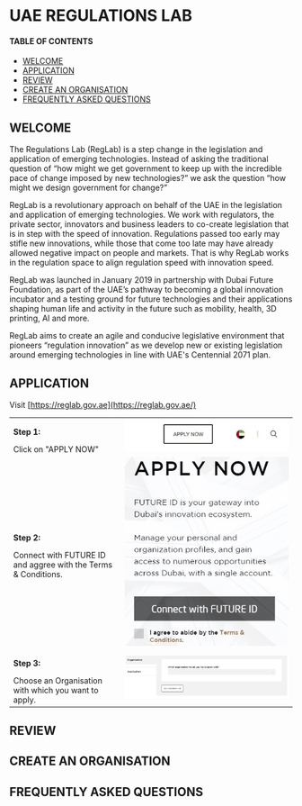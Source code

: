 # UAE REGULATIONS LAB
#### TABLE OF CONTENTS

* [WELCOME](#short-explanation-to-visa)
* [APPLICATION](#application)
* [REVIEW](#review)
* [CREATE AN ORGANISATION](#create-an-organisation)
* [FREQUENTLY ASKED QUESTIONS](#frequently-asked-questions)

## WELCOME <br>

The Regulations Lab (RegLab) is a step change in the legislation and application of emerging technologies. Instead of asking the traditional question of “how might we get government to keep up with the incredible pace of change imposed by new technologies?” we ask the question “how might we design government for change?”

RegLab is a revolutionary approach on behalf of the UAE in the legislation and application of emerging technologies. We work with regulators, the private sector, innovators and business leaders to co-create legislation that is in step with the speed of innovation. Regulations passed too early may stifle new innovations, while those that come too late may have already allowed negative impact on people and markets. That is why RegLab works in the regulation space to align regulation speed with innovation speed.

RegLab was launched in January 2019 in partnership with Dubai Future Foundation, as part of the UAE’s pathway to becoming a global innovation incubator and a testing ground for future technologies and their applications shaping human life and activity in the future such as mobility, health, 3D printing, AI and more.  

RegLab aims to create an agile and conducive legislative environment that pioneers “regulation innovation” as we develop new or existing legislation around emerging technologies in line with UAE's Centennial 2071 plan.

## APPLICATION <br>

Visit [https://reglab.gov.ae](https://reglab.gov.ae/)

<table>
  <thead>
  </thead>
  <tbody>
    <tr>
      <td style="text-align: left"><p><b>Step 1:</b></p>Click on "APPLY NOW"</td>
      <td style="text-align: center"><img src="howtoapply01.JPG" alt="Apply Step 1"></td>
    </tr>
    <tr>
    <td style="text-align: left"><p><b>Step 2:</b></p>Connect with FUTURE ID and aggree with the Terms & Conditions.</td>
    <td style="text-align: center"><img src="howtoapply02.JPG" alt="Apply Step 2"></td>
    </tr>
    <tr>
    <td style="text-align: left"><p><b>Step 3:</b></p>Choose an Organisation with which you want to apply.</td>
    <td style="text-align: center"><img src="howtoapply03.JPG" alt="Apply Step 3"></td>
    </tr>
  </tbody>
</table>

## REVIEW <br>

## CREATE AN ORGANISATION <br>

## FREQUENTLY ASKED QUESTIONS
